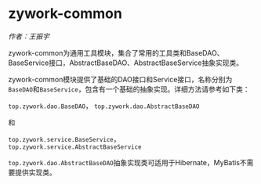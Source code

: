 # zywork-common

*作者：王振宇*

zywork-common为通用工具模块，集合了常用的工具类和BaseDAO、BaseService接口，AbstractBaseDAO、AbstractBaseService抽象实现类。

zywork-common模块提供了基础的DAO接口和Service接口，名称分别为```BaseDAO```和```BaseService```，包含有一个基础的抽象实现。详细方法请参考如下类：

```top.zywork.dao.BaseDAO```，
```top.zywork.dao.AbstractBaseDAO```

和

```top.zywork.service.BaseService```， ```top.zywork.service.AbstractBaseService```

```top.zywork.dao.AbstractBaseDAO```抽象实现类可适用于Hibernate，MyBatis不需要提供实现类。


